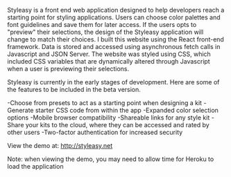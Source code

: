 Styleasy is a front end web application designed to help developers reach a starting point for styling applications. Users can choose color palettes and font guidelines and save them for later access. If the users opts to "preview" their selections, the design of the Styleasy application will change to match their choices. I built this website using the React front-end framework. Data is stored and accessed using asynchronous fetch calls in Javascript and JSON Server. The website was styled using CSS, which included CSS variables that are dynamically altered through Javascript when a user is previewing their selections.

Styleasy is currently in the early stages of development. Here are some of the features to be included in the beta version.

-Choose from presets to act as a starting point when designing a kit
-Generate starter CSS code from within the app
-Expanded color selection options
-Mobile browser compatibility
-Shareable links for any style kit
-Share your kits to the cloud, where they can be accessed and rated by other users
-Two-factor authentication for increased security

View the demo at: http://styleasy.net

Note: when viewing the demo, you may need to allow time for Heroku to load the application
